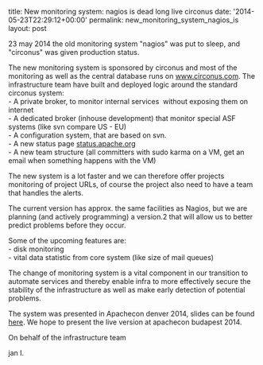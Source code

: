 title: New monitoring system: nagios is dead long live circonus
date: '2014-05-23T22:29:12+00:00'
permalink: new_monitoring_system_nagios_is
layout: post

<p>23 may 2014 the old monitoring system &quot;nagios&quot; was put to sleep, and &quot;circonus&quot; was given production status.</p> 
  <p>The new monitoring system is sponsored by circonus and most of the monitoring as well as the central database runs on <a href="www.circonus.com" target="_blank">www.circonus.com</a>. The infrastructure team have built and deployed logic around the standard circonus system:<br />
- A private broker, to monitor internal services&nbsp; without exposing them on internet<br /> - A dedicated broker (inhouse development) that monitor special ASF systems (like svn compare US - EU)<br />
- A configuration system, that are based on svn.<br />
- A new status page <a href="status.apache.org" target="_blank" >status.apache.org</a> <br />
- A new team structure (all committers with sudo karma on a VM, get an email when something happens with the VM)<br /> </p> 
  <p> </p> 
  <p>The new system is a lot faster and we can therefore offer projects monitoring of project URLs, of course the project also need to have a team that handles the alerts.</p> 
  <p>The current version has approx. the same facilities as Nagios, but we are planning (and actively programming) a version.2 that will allow us to better predict problems before they occur.</p> 
  <p>Some of the upcoming features are:<br />
- disk monitoring<br />
- vital data statistic from core system (like size of mail queues)</p> 
  <p>The change of monitoring system is a vital component in our transition to automate services and thereby enable infra to more effectively secure the stability of the infrastructure as well as make early detection of potential problems.</p> 
  <p>The system was presented in Apachecon denver 2014, slides can be found&nbsp; <a href="http://people.apache.org/~jani/circonus.pdf">here</a>. We hope to present the live version at apachecon budapest 2014.</p> 
  <p>On behalf of the infrastructure team</p> 
  <p> jan I.<br /></p> 
  <p> </p> 
  <p><br /></p> 
  <p> </p> 
  <p><br /></p>
